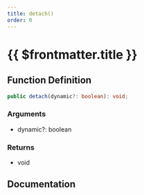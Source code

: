 ```yaml
---
title: detach()
order: 0
---
```


# {{ $frontmatter.title }}

## Function Definition

```ts
public detach(dynamic?: boolean): void;
```

### Arguments

* dynamic?: boolean

### Returns

* void

## Documentation

<!--@include: ./parts/detach.md-->
